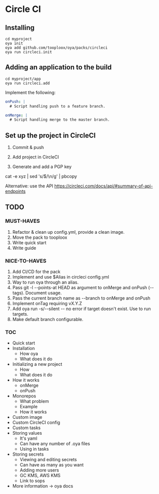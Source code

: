 # Circle CI

## Installing

    cd myproject
    oya init
    oya add github.com/tooploox/oya/packs/circleci
    oya run circleci.init

## Adding an application to the build

    cd myproject/app
    oya run circleci.add

Implement the following:

```yaml
onPush: |
  # Script handling push to a feature branch.

onMerge: |
  # Script handling merge to the master branch.
```

## Set up the project in CircleCI

1. Commit & push

2. Add project in CircleCI

3. Generate and add a PGP key

cat -e xyz | sed 's/\$/\\n/g' | pbcopy

Alternative: use the API https://circleci.com/docs/api/#summary-of-api-endpoints






## TODO

### MUST-HAVES
1. Refactor & clean up config.yml, provide a clean image.
1. Move the pack to tooploox
1. Write quick start
1. Write guide

### NICE-TO-HAVES
1. Add CI/CD for the pack
2. Implement and use $Alias in circleci config.yml
3. Way to run oya through an alias.
3. Pass git -l --points-at HEAD as argument to onMerge and onPush (--tags). Document usage.
4. Pass the current branch name as --branch to onMerge and onPush
5. Implement onTag requiring vX.Y.Z
6. Add oya run -s/--silent -- no error if target doesn't exist. Use to run targets.
7. Make default branch configurable.


### TOC

- Quick start
- Installation
  - How oya
  - What does it do
- Initializing a new project
  - How
  - What does it do
- How it works
  - onMerge
  - onPush
- Monorepos
  - What problem
  - Example
  - How it works
- Custom image
- Custom CircleCI config
- Custom tasks
- Storing values
  - It's yaml
  - Can have any number of .oya files
  - Using in tasks
- Storing secrets
  - Viewing and editing secrets
  - Can have as many as you want
  - Adding more users
  - GC KMS, AWS KMS
  - Link to sops
- More information -> oya docs
